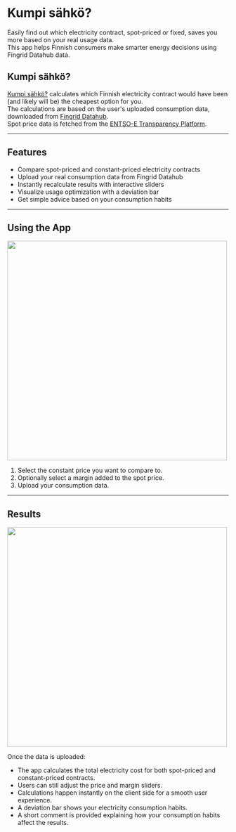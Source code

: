 # Kumpi sähkö?

Easily find out which electricity contract, spot-priced or fixed, saves you more based on your real usage data.  
This app helps Finnish consumers make smarter energy decisions using Fingrid Datahub data.

## Kumpi sähkö?

[Kumpi sähkö?](https://kumpi-sahko.vercel.app/) calculates which Finnish electricity contract would have been (and likely will be) the cheapest option for you.  
The calculations are based on the user's uploaded consumption data, downloaded from [Fingrid Datahub](https://www.fingrid.fi/en/electricity-market/datahub/).  
Spot price data is fetched from the [ENTSO-E Transparency Platform](https://transparency.entsoe.eu/).

---

## Features

- Compare spot-priced and constant-priced electricity contracts
- Upload your real consumption data from Fingrid Datahub
- Instantly recalculate results with interactive sliders
- Visualize usage optimization with a deviation bar
- Get simple advice based on your consumption habits

---

## Using the App

<img src="https://github.com/user-attachments/assets/5c1f83db-ae72-45b0-81c8-74f8e64959e2" width="500" />

1. Select the constant price you want to compare to.
2. Optionally select a margin added to the spot price.
3. Upload your consumption data.

---

## Results

<img src="https://github.com/user-attachments/assets/250f74cb-6f71-4e0c-9d75-0683bbf55673" width="500" />

Once the data is uploaded:

- The app calculates the total electricity cost for both spot-priced and constant-priced contracts.
- Users can still adjust the price and margin sliders.
- Calculations happen instantly on the client side for a smooth user experience.
- A deviation bar shows your electricity consumption habits.
- A short comment is provided explaining how your consumption habits affect the results.
